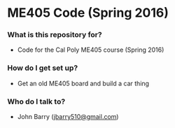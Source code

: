 # ME405 Code (Spring 2016) #

### What is this repository for? ###

* Code for the Cal Poly ME405 course (Spring 2016)

### How do I get set up? ###

* Get an old ME405 board and build a car thing

### Who do I talk to? ###

* John Barry (jbarry510@gmail.com)